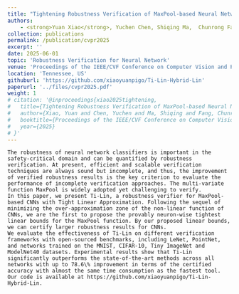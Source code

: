 ```yaml
---
title: "Tightening Robustness Verification of MaxPool-based Neural Networks via Minimizing the Over-Approximation Zone"
authors:
    - <strong>Yuan Xiao</strong>, Yuchen Chen, Shiqing Ma,  Chunrong Fang<sup>*</sup>, Tongtong Bai, Mingzheng Gu, Yuxin Cheng, Yanwei Chen, Zhenyu Chen<sup>*</sup>
collection: publications
permalink: /publication/cvpr2025
excerpt: ''
date: 2025-06-01
topic: 'Robustness Verification for Neural Network'
venue: 'Proceedings of the IEEE/CVF Conference on Computer Vision and Pattern Recognition'
location: 'Tennessee, US'
githuburl: 'https://github.com/xiaoyuanpigo/Ti-Lin-Hybrid-Lin'
paperurl: '../files/cvpr2025.pdf'
weight: 1
# citation: '@inproceedings{xiao2025tightening,
#   title={Tightening Robustness Verification of MaxPool-based Neural Networks via Minimizing the Over-Approximation Zone},
#   author={Xiao, Yuan and Chen, Yuchen and Ma, Shiqing and Fang, Chunrong and Bai, Tongtong and Gu, Mingzheng and Cheng, Yuxin and Chen, Yanwei and Chen, Zhenyu},
#   booktitle={Proceedings of the IEEE/CVF Conference on Computer Vision and Pattern Recognition},
#   year={2025}
# }'
---
```


    The robustness of neural network classifiers is important in the safety-critical domain and can be quantified by robustness verification. At present, efficient and scalable verification techniques are always sound but incomplete, and thus, the improvement of verified robustness results is the key criterion to evaluate the performance of incomplete verification approaches. The multi-variate function MaxPool is widely adopted yet challenging to verify.
    In this paper, we present Ti-Lin, a robustness verifier for MaxPool-based CNNs with Tight Linear Approximation. Following the sequel of minimizing the over-approximation zone of the non-linear function of CNNs, we are the first to propose the provably neuron-wise tightest linear bounds for the MaxPool function. By our proposed linear bounds, we can certify larger robustness results for CNNs. 
    We evaluate the effectiveness of Ti-Lin on different verification frameworks with open-sourced benchmarks, including LeNet, PointNet, and networks trained on the MNIST, CIFAR-10, Tiny ImageNet and ModelNet40 datasets. Experimental results show that Ti-Lin significantly outperforms the state-of-the-art methods across all networks with up to 78.6\% improvement in terms of the certified accuracy with almost the same time consumption as the fastest tool. 
    Our code is available at https://github.com/xiaoyuanpigo/Ti-Lin-Hybrid-Lin.

